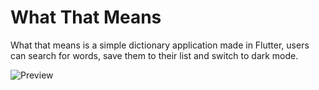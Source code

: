 # What That Means

What that means is a simple dictionary application made in Flutter, users can search for words, save them to their list and switch to dark mode.

![Preview](https://cdn.discordapp.com/attachments/651033321769271299/1064549930078838844/App_Preview.png)
